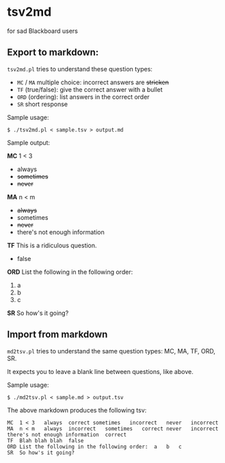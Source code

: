 # tsv2md
for sad Blackboard users

## Export to markdown:

`tsv2md.pl` tries to understand these question types:
* `MC` / `MA` multiple choice: incorrect answers are ~~stricken~~
* `TF` (true/false): give the correct answer with a bullet
* `ORD` (ordering): list answers in the correct order
* `SR` short response

Sample usage:
```
$ ./tsv2md.pl < sample.tsv > output.md
```

Sample output:

**MC** 1 < 3
- always
- ~~sometimes~~
- ~~never~~

**MA** n < m
- ~~always~~
- sometimes
- ~~never~~
- there's not enough information

**TF** This is a ridiculous question.
- false

**ORD** List the following in the following order:
1. a
1. b
1. c

**SR** So how's it going?

## Import from markdown

`md2tsv.pl` tries to understand the same question types: MC, MA, TF, ORD, SR.

It expects you to leave a blank line between questions, like above.

Sample usage:
```
$ ./md2tsv.pl < sample.md > output.tsv
```

The above markdown produces the following tsv:

```
MC	1 < 3	always	correct	sometimes	incorrect	never	incorrect
MA	n < m	always	incorrect	sometimes	correct	never	incorrect	there's not enough information	correct
TF	Blah blah blah	false
ORD	List the following in the following order:	a	b	c
SR	So how's it going?
```
